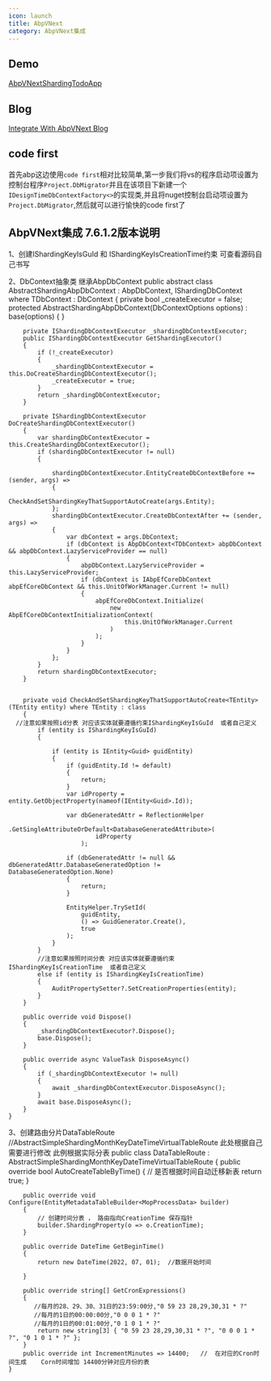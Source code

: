 ```yaml
---
icon: launch
title: AbpVNext
category: AbpVNext集成
---
```



## Demo
[AbpVNextShardingTodoApp](https://github.com/xuejmnet/AbpVNextShardingTodoApp)

## Blog
[Integrate With AbpVNext Blog](https://www.cnblogs.com/xuejiaming/p/15449819.html)


## code first
首先abp这边使用`code first`相对比较简单,第一步我们将vs的程序启动项设置为控制台程序`Project.DbMigrator`并且在该项目下新建一个`IDesignTimeDbContextFactory<>`的实现类,并且将nuget控制台启动项设置为`Project.DbMigrator`,然后就可以进行愉快的code first了

## AbpVNext集成 7.6.1.2版本说明
1、创建IShardingKeyIsGuId 和 IShardingKeyIsCreationTime约束   可查看源码自己书写

2、DbContext抽象类 继承AbpDbContext 
   public abstract class AbstractShardingAbpDbContext<TDbContext> : AbpDbContext<TDbContext>, IShardingDbContext
                                  where TDbContext : DbContext
    {
        private bool _createExecutor = false;
        protected AbstractShardingAbpDbContext(DbContextOptions<TDbContext> options) : base(options)
        {
        }


        private IShardingDbContextExecutor _shardingDbContextExecutor;
        public IShardingDbContextExecutor GetShardingExecutor()
        {
            if (!_createExecutor)
            {
                _shardingDbContextExecutor = this.DoCreateShardingDbContextExecutor();
                _createExecutor = true;
            }
            return _shardingDbContextExecutor;
        }

        private IShardingDbContextExecutor DoCreateShardingDbContextExecutor()
        {
            var shardingDbContextExecutor = this.CreateShardingDbContextExecutor();
            if (shardingDbContextExecutor != null)
            {

                shardingDbContextExecutor.EntityCreateDbContextBefore += (sender, args) =>
                {
                    CheckAndSetShardingKeyThatSupportAutoCreate(args.Entity);
                };
                shardingDbContextExecutor.CreateDbContextAfter += (sender, args) =>
                {
                    var dbContext = args.DbContext;
                    if (dbContext is AbpDbContext<TDbContext> abpDbContext && abpDbContext.LazyServiceProvider == null)
                    {
                        abpDbContext.LazyServiceProvider = this.LazyServiceProvider;
                        if (dbContext is IAbpEfCoreDbContext abpEfCoreDbContext && this.UnitOfWorkManager.Current != null)
                        {
                            abpEfCoreDbContext.Initialize(
                                new AbpEfCoreDbContextInitializationContext(
                                    this.UnitOfWorkManager.Current
                                )
                            );
                        }
                    }
                };
            }
            return shardingDbContextExecutor;
        }


        private void CheckAndSetShardingKeyThatSupportAutoCreate<TEntity>(TEntity entity) where TEntity : class
        {
      //注意如果按照id分表 对应该实体就要遵循约束IShardingKeyIsGuId  或者自己定义
            if (entity is IShardingKeyIsGuId)
            {

                if (entity is IEntity<Guid> guidEntity)
                {
                    if (guidEntity.Id != default)
                    {
                        return;
                    }
                    var idProperty = entity.GetObjectProperty(nameof(IEntity<Guid>.Id));

                    var dbGeneratedAttr = ReflectionHelper
                        .GetSingleAttributeOrDefault<DatabaseGeneratedAttribute>(
                            idProperty
                        );

                    if (dbGeneratedAttr != null && dbGeneratedAttr.DatabaseGeneratedOption != DatabaseGeneratedOption.None)
                    {
                        return;
                    }

                    EntityHelper.TrySetId(
                        guidEntity,
                        () => GuidGenerator.Create(),
                        true
                    );
                }
            }
            //注意如果按照时间分表 对应该实体就要遵循约束IShardingKeyIsCreationTime  或者自己定义
            else if (entity is IShardingKeyIsCreationTime)
            {
                AuditPropertySetter?.SetCreationProperties(entity);
            }
        }

        public override void Dispose()
        {
            _shardingDbContextExecutor?.Dispose();
            base.Dispose();
        }

        public override async ValueTask DisposeAsync()
        {
            if (_shardingDbContextExecutor != null)
            {
                await _shardingDbContextExecutor.DisposeAsync();
            }
            await base.DisposeAsync();
        }
    }
  
  
  3、创建路由分片DataTableRoute
  //AbstractSimpleShardingMonthKeyDateTimeVirtualTableRoute 此处根据自己需要进行修改 此例根据实际分表
    public class DataTableRoute : AbstractSimpleShardingMonthKeyDateTimeVirtualTableRoute<MopProcessData>
    {
        public override bool AutoCreateTableByTime()
        {
            // 是否根据时间自动迁移新表
            return true;
        }

        public override void Configure(EntityMetadataTableBuilder<MopProcessData> builder)
        {
            // 创建时间分表 ， 路由指向CreationTime 保存指针
            builder.ShardingProperty(o => o.CreationTime);
        }

        public override DateTime GetBeginTime()
        {
            return new DateTime(2022, 07, 01);  //数据开始时间

        }

        public override string[] GetCronExpressions()
        {
           //每月的28、29、30、31日的23:59:00分,"0 59 23 28,29,30,31 * ?"
           //每月的1日的00:00:00分,"0 0 0 1 * ?" 
           //每月的1日的00:01:00分,"0 1 0 1 * ?"
            return new string[3] { "0 59 23 28,29,30,31 * ?", "0 0 0 1 * ?", "0 1 0 1 * ?" };
        }
        public override int IncrementMinutes => 14400;   //  在对应的Cron时间生成    Corn时间增加 14400分钟对应月份的表
    }
  
  
  
